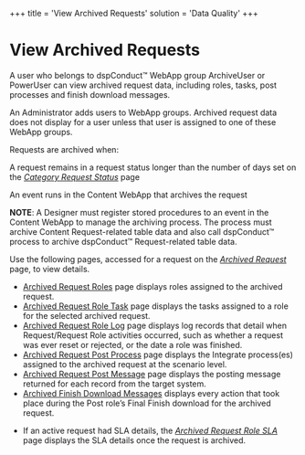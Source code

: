 +++
title = 'View Archived Requests'
solution = 'Data Quality'
+++

# View Archived Requests

A user who belongs to dspConduct™ WebApp group ArchiveUser or PowerUser
can view archived request data, including roles, tasks, post processes
and finish download messages.

An Administrator adds users to WebApp groups. Archived request data does
not display for a user unless that user is assigned to one of these
WebApp groups.

Requests are archived when:

A request remains in a request status longer than the number of days set
on the <span style="font-style: italic;">[Category Request
Status](../Page_Desc/Category_Request_Status.htm)</span> page

An event runs in the Content WebApp that archives the request

<span style="font-weight: bold;">NOTE</span>: A Designer must register
stored procedures to an event in the Content WebApp to manage the
archiving process. The process must archive Content Request-related
table data and also call dspConduct™ process to archive dspConduct™
Request-related table data.

Use the following pages, accessed for a request on the
<span style="font-style: italic;">[Archived
Request](../Page_Desc/Archived_Requests.htm)</span> page, to view
details.

  - [Archived Request Roles](../Page_Desc/Archived_Request_Roles.htm)
    page displays roles assigned to the archived request.
  - [Archived Request Role
    Task](../Page_Desc/Archived_Request_Role_Task.htm) page displays the
    tasks assigned to a role for the selected archived request.
  - [Archived Request Role
    Log](../Page_Desc/Archived_Request_Role_Log.htm) page displays log
    records that detail when Request/Request Role activities occurred,
    such as whether a request was ever reset or rejected, or the date a
    role was finished.
  - [Archived Request Post
    Process](../Page_Desc/Archived_Request_Post_Process.htm) page
    displays the Integrate process(es) assigned to the archived request
    at the scenario level.
  - [Archived Request Post
    Message](../Page_Desc/Archived_Request_Post_Message.htm) page
    displays the posting message returned for each record from the
    target system.
  - [Archived Finish Download
    Messages](../Page_Desc/Archived_Finish_Download_Messages.htm)
    displays every action that took place during the Post role’s Final
    Finish download for the archived request.

<!-- end list -->

  - If an active request had SLA details, the
    <span style="font-style: italic;">[Archived Request Role
    SLA](../Page_Desc/Archived_Request_Role_SLA.htm)</span> page
    displays the SLA details once the request is archived.
